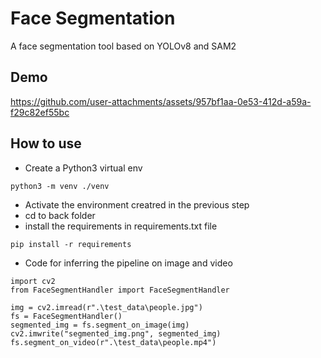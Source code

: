# Face Segmentation
A face segmentation tool based on YOLOv8 and SAM2

## Demo


https://github.com/user-attachments/assets/957bf1aa-0e53-412d-a59a-f29c82ef55bc


## How to use
- Create a Python3 virtual env
```
python3 -m venv ./venv
```
- Activate the environment creatred in the previous step
- cd to back folder
- install the requirements in requirements.txt file
```
pip install -r requirements
```
-  Code for inferring the pipeline on image and video
```
import cv2
from FaceSegmentHandler import FaceSegmentHandler

img = cv2.imread(r".\test_data\people.jpg")
fs = FaceSegmentHandler()
segmented_img = fs.segment_on_image(img)
cv2.imwrite("segmented_img.png", segmented_img)
fs.segment_on_video(r".\test_data\people.mp4")
```
